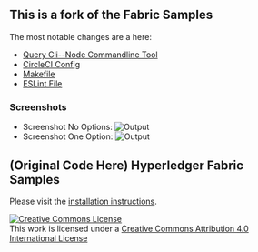 ## This is a fork of the Fabric Samples

The most notable changes are a here:

* [Query Cli--Node Commandline Tool](https://github.com/noahgift/fabric-samples/blob/master/fabcar/query-cli.js)
* [CircleCI Config](https://github.com/noahgift/fabric-samples/blob/master/circle.yml)
* [Makefile](https://github.com/noahgift/fabric-samples/blob/master/fabcar/Makefile)
* [ESLint File](https://github.com/noahgift/fabric-samples/blob/master/fabcar/.eslintrc.yml)

### Screenshots
* Screenshot No Options:  ![Output](https://user-images.githubusercontent.com/58792/27806549-149fe0aa-5ff0-11e7-81bf-610ecc7436e4.png)
* Screenshot One Option:  ![Output](https://user-images.githubusercontent.com/58792/27806550-14a0006c-5ff0-11e7-9549-bcb2d3ab80fd.png)



## (Original Code Here) Hyperledger Fabric Samples

Please visit the [installation instructions](http://hyperledger-fabric.readthedocs.io/en/latest/samples.html).

<a rel="license" href="http://creativecommons.org/licenses/by/4.0/"><img alt="Creative Commons License" style="border-width:0" src="https://i.creativecommons.org/l/by/4.0/88x31.png" /></a><br />This work is licensed under a <a rel="license" href="http://creativecommons.org/licenses/by/4.0/">Creative Commons Attribution 4.0 International License</a>
